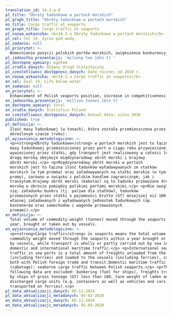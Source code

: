 ```yaml
---
translation_id: 14-3-a-0
pl_title: "Obroty ładunkowe w portach morskich"
pl_graph_title: "Obroty ładunkowe w portach morskich"
en_title: Cargo traffic at seaports
en_graph_title: Cargo traffic at seaports
pl_nazwa_wskaznika: <b>14.3.a Obroty ładunkowe w portach morskich</b>
pl_cel: Cel 14. Życie pod wodą
pl_zadanie: null
pl_priorytet: >-
  Wzmocnienie pozycji polskich portów morskich, zwiększenie konkurencyjności transportu morskiego oraz zapewnienie bezpieczeństwa morskiego
pl_jednostka_prezentacji: 'miliony ton [mln t] '
pl_dostepne_wymiary: ogółem
pl_zrodlo_danych: Główny Urząd Statystyczny
pl_czestotliwosc_dostępnosc_danych: Dane roczne; od 2010 r.
en_nazwa_wskaznika: <b>14.3.a Cargo traffic at seaports</b>
en_cel: Goal 14. Life below water
en_zadanie: null
en_priorytet: >-
  Enhancement of Polish seaports position, increase in competitiveness of sea transport and ensurance of sea security
en_jednostka_prezentacji: 'million tonnes [mln t] '
en_dostepne_wymiary: total
en_zrodlo_danych: Statistics Poland
en_czestotliwosc_dostępnosc_danych: Annual data; since 2010
published: true
pl_definicja: >-
  Ilość masy ładunkowej (w tonach), która została przemieszczona przez porty w
  określonym czasie (roku).
pl_wyjasnienia_metodologiczne: >-
  <p><strong>Obroty ładunkowe</strong> w portach morskich jest to łączna ilość
  masy ładunkowej przemieszczonej przez port w ciągu roku przywiezionej lub
  wywiezionej przez statki, gdy transport jest realizowany w całości lub części
  drogą morską obejmuje międzynarodowy obrót morski i krajowy
  obrót morski.</p> <p>Międzynarodowy obrót morski w portach
  morskich jest to łączna ilość ładunków wyładowywanych ze statków
  morskich (w tym promów) oraz załadowywanych na statki morskie (w tym
  promy), zarówno w związku z polskim handlem zagranicznym, jak i
  tranzytem.Krajowy obrót morski (kabotaż) są to ładunki przewożone drogą
  morską w obrocie pomiędzy polskimi portami morskimi.</p> <p>Nie uwzglednia
  się: załadunku bunkru (tj. paliwa dla statków), ładunków
  przewożonych przez statki o pojemności brutto (GT) mniejszej niż 100, wagi
  własnej załadowanych i wyładowanych jednostek ładunkowych (np.
  kontenerów oraz samochodów i wagonów przewożonych
  promami).</p>
en_definicja: >-
  Total volume of commodity weight (tonnes) moved through the seaports within a
  year, brought or taken out by vessels.
en_wyjasnienia_metodologiczne: >-
  <p><strong>Cargo traffic</strong> in seaports means the total volume of
  commodity weight moved through the seaports within a year brought or taken out
  by vessels, while transport is wholly or partly carried out by sea includes
  domestic and international maritime traffic.</p> <p>International sea cargo
  traffic in sea ports is a total amount of freights unloaded from the vessels
  (including ferries) and loaded to the vessels (including ferries), connected
  both with Polish foreign trade and transit.Domestic maritime traffic
  (cabotage): seaborne cargo traffic between Polish seaports.</p> <p>The
  following data are excluded: bunkering (fuel for ships), freights transported
  by ships of gross tonnage (GT) less than 100, tare weight of laden and
  discharged cargo units (e.g. containers as well as vehicles and cars
  transported on ferries).</p>
pl_data_aktualizacji_danych: 05-11-2024
pl_data_aktualizacji_metadanych: 05-03-2020
en_data_aktualizacji_danych: 05-11-2024
en_data_aktualizacji_metadanych: 05-03-2020
---
```


